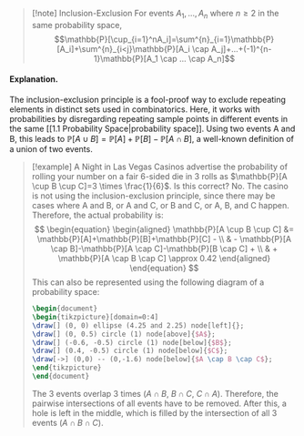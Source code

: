 >[!note] Inclusion-Exclusion
>For events $A_1,...,A_n$ where $n \geq 2$ in the same probability space, 
>$$\mathbb{P}[\cup_{i=1}^nA_i]=\sum^{n}_{i=1}\mathbb{P}[A_i]+\sum^{n}_{i<j}\mathbb{P}[A_i \cap A_j]+...+(-1)^{n-1}\mathbb{P}[A_1 \cap ... \cap A_n]$$
#### Explanation.
The inclusion-exclusion principle is a fool-proof way to exclude repeating elements in distinct sets used in combinatorics. Here, it works with probabilities by disregarding repeating sample points in different events in the same [[1.1 Probability Space|probability space]]. Using two events A and B, this leads to $\mathbb{P}[A \cup B] = \mathbb{P}[A]+\mathbb{P}[B]-\mathbb{P}[A \cap B]$, a well-known definition of a union of two events.

>[!example] A Night in Las Vegas
>Casinos advertise the probability of rolling your number on a fair 6-sided die in 3 rolls as $\mathbb{P}[A \cup B \cup C]=3 \times \frac{1}{6}$. Is this correct? No. The casino is not using the inclusion-exclusion principle, since there may be cases where A and B, or A and C, or B and C, or A, B, and C happen. Therefore, the actual probability is:
>$$
>\begin{equation}
>\begin{aligned}
>\mathbb{P}[A \cup B \cup C] &= \mathbb{P}[A]+\mathbb{P}[B]+\mathbb{P}[C] - \\ & - \mathbb{P}[A \cap B]-\mathbb{P}[A \cap C]-\mathbb{P}[B \cap C] + \\ &  + \mathbb{P}[A \cap B \cap C] \approx 0.42
>\end{aligned}
\end{equation}
>$$
>This can also be represented using the following diagram of a probability space:
>```tikz
>\begin{document}
>\begin{tikzpicture}[domain=0:4]
>\draw[] (0, 0) ellipse (4.25 and 2.25) node[left]{};
>\draw[] (0, 0.5) circle (1) node[above]{$A$};
>\draw[] (-0.6, -0.5) circle (1) node[below]{$B$};
>\draw[] (0.4, -0.5) circle (1) node[below]{$C$};
>\draw[->] (0,0) -- (0,-1.6) node[below]{$A \cap B \cap C$};
>\end{tikzpicture}
>\end{document}
>```
>The 3 events overlap 3 times ($A \cap B$, $B \cap C$, $C \cap A$). Therefore, the pairwise intersections of all events have to be removed. After this, a hole is left in the middle, which is filled by the intersection of all 3 events ($A \cap B \cap C$).
